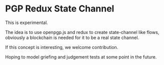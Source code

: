 # PGP Redux State Channel

This is experimental.

The idea is to use openpgp.js and redux to create state-channel like flows, obviously a blockchain is needed for it to be a real state channel.

If this concept is interesting, we welcome contribution.

Hoping to model griefing and judgement tests at some point in the future.
